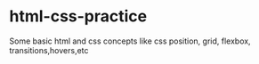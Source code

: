 # html-css-practice
Some basic html and css concepts like css position, grid, flexbox, transitions,hovers,etc
